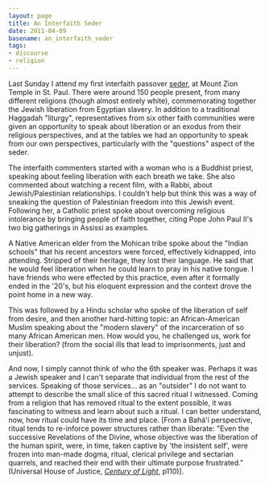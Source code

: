 ```yaml
---
layout: page
title: An Interfaith Seder
date: 2011-04-09
basename: an_interfaith_seder
tags:
- discourse
- religion
---
```


Last Sunday I  attend my first interfaith passover [seder](http://en.wikipedia.org/wiki/Passover_Seder), at Mount Zion
Temple in St. Paul. There were around 150 people present, from many different
religions (though almost entirely white), commemorating together the Jewish
liberation from Egyptian slavery. In addition to a traditional Haggadah
"liturgy", representatives from six other faith communities were given an
opportunity to speak about liberation or an exodus from their religious
perspectives, and at the tables we had an opportunity to speak from our own
perspectives, particularly with the "questions" aspect of the seder.

<!-- truncate -->

The interfaith commenters started with a woman who is a Buddhist priest,
speaking about feeling liberation with each breath we take. She also commented
about watching a recent film, with a Rabbi, about Jewish/Palestinian
relationships. I couldn't help but think this was a way of sneaking the question
of Palestinian freedom into this Jewish event. Following her, a Catholic priest
spoke about overcoming religious intolerance by bringing people of faith
together, citing Pope John Paul II's two big gatherings in Assissi as examples.

A Native American elder from the Mohican tribe spoke about the "Indian schools"
that his recent ancestors were forced, effectively kidnapped, into attending.
Stripped of their heritage, they lost their language. He said that he would feel
liberation when he could learn to pray in his native tongue. I have friends who
were effected by this practice, even after it formally ended in the '20's, but
his eloquent expression and the context drove the point home in a new way.

This was followed by a Hindu scholar who spoke of the liberation of self from
desire, and then another hard-hitting topic: an African-American Muslim speaking
about the "modern slavery" of the incarceration of so many African American men.
How would you, he challenged us, work for their liberation? (from the social
ills that lead to imprisonments, just and unjust).

And now, I simply cannot think of who the 6th speaker was. Perhaps it was a
Jewish speaker and I can't separate that individual from the rest of the
services. Speaking of those services&hellip; as an "outsider" I do not want to
attempt to describe the small slice of this sacred ritual I witnessed. Coming
from a religion that has removed ritual to the extent possible, it was
fascinating to witness and learn about such a ritual. I can better understand,
now, how ritual could have its time and place. [From a Bah&aacute;'&iacute;
perspective, ritual tends to re-inforce power structures rather than liberate:
"Even the successive Revelations of the Divine, whose objective was the
liberation of the human spirit, were, in time, taken captive by 'the insistent
self', were frozen into man-made dogma, ritual, clerical privilege and sectarian
quarrels, and reached their end with their ultimate purpose frustrated."
(Universal House of Justice, _[Century of
Light](http://reference.bahai.org/en/t/bic/COL/col-11.html)_, p110)].
